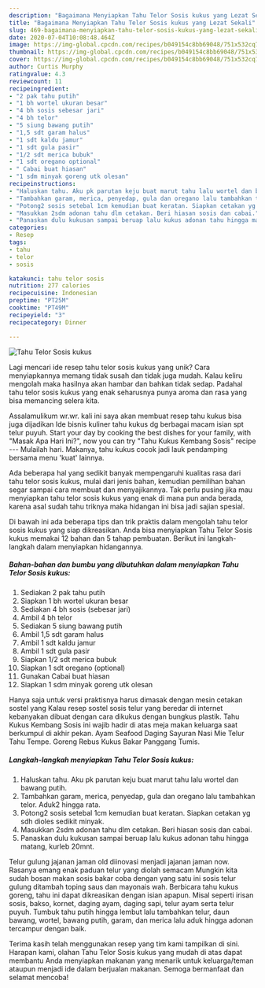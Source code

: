 ```yaml
---
description: "Bagaimana Menyiapkan Tahu Telor Sosis kukus yang Lezat Sekali"
title: "Bagaimana Menyiapkan Tahu Telor Sosis kukus yang Lezat Sekali"
slug: 469-bagaimana-menyiapkan-tahu-telor-sosis-kukus-yang-lezat-sekali
date: 2020-07-04T10:08:48.464Z
image: https://img-global.cpcdn.com/recipes/b049154c8bb69048/751x532cq70/tahu-telor-sosis-kukus-foto-resep-utama.jpg
thumbnail: https://img-global.cpcdn.com/recipes/b049154c8bb69048/751x532cq70/tahu-telor-sosis-kukus-foto-resep-utama.jpg
cover: https://img-global.cpcdn.com/recipes/b049154c8bb69048/751x532cq70/tahu-telor-sosis-kukus-foto-resep-utama.jpg
author: Curtis Murphy
ratingvalue: 4.3
reviewcount: 11
recipeingredient:
- "2 pak tahu putih"
- "1 bh wortel ukuran besar"
- "4 bh sosis sebesar jari"
- "4 bh telor"
- "5 siung bawang putih"
- "1,5 sdt garam halus"
- "1 sdt kaldu jamur"
- "1 sdt gula pasir"
- "1/2 sdt merica bubuk"
- "1 sdt oregano optional"
- " Cabai buat hiasan"
- "1 sdm minyak goreng utk olesan"
recipeinstructions:
- "Haluskan tahu. Aku pk parutan keju buat marut tahu lalu wortel dan bawang putih."
- "Tambahkan garam, merica, penyedap, gula dan oregano lalu tambahkan telor. Aduk2 hingga rata."
- "Potong2 sosis setebal 1cm kemudian buat keratan. Siapkan cetakan yg sdh dioles sedikit minyak."
- "Masukkan 2sdm adonan tahu dlm cetakan. Beri hiasan sosis dan cabai."
- "Panaskan dulu kukusan sampai beruap lalu kukus adonan tahu hingga matang, kurleb 20mnt."
categories:
- Resep
tags:
- tahu
- telor
- sosis

katakunci: tahu telor sosis 
nutrition: 277 calories
recipecuisine: Indonesian
preptime: "PT25M"
cooktime: "PT49M"
recipeyield: "3"
recipecategory: Dinner

---
```



![Tahu Telor Sosis kukus](https://img-global.cpcdn.com/recipes/b049154c8bb69048/751x532cq70/tahu-telor-sosis-kukus-foto-resep-utama.jpg)

Lagi mencari ide resep tahu telor sosis kukus yang unik? Cara menyiapkannya memang tidak susah dan tidak juga mudah. Kalau keliru mengolah maka hasilnya akan hambar dan bahkan tidak sedap. Padahal tahu telor sosis kukus yang enak seharusnya punya aroma dan rasa yang bisa memancing selera kita.

Assalamulikum wr.wr. kali ini saya akan membuat resep tahu kukus bisa juga dijadikan Ide bisnis kuliner tahu kukus dg berbagai macam isian spt telur puyuh. Start your day by cooking the best dishes for your family, with &#34;Masak Apa Hari Ini?&#34;, now you can try &#34;Tahu Kukus Kembang Sosis&#34; recipe --- Mulailah hari. Makanya, tahu kukus cocok jadi lauk pendamping bersama menu &#39;kuat&#39; lainnya.

Ada beberapa hal yang sedikit banyak mempengaruhi kualitas rasa dari tahu telor sosis kukus, mulai dari jenis bahan, kemudian pemilihan bahan segar sampai cara membuat dan menyajikannya. Tak perlu pusing jika mau menyiapkan tahu telor sosis kukus yang enak di mana pun anda berada, karena asal sudah tahu triknya maka hidangan ini bisa jadi sajian spesial.


Di bawah ini ada beberapa tips dan trik praktis dalam mengolah tahu telor sosis kukus yang siap dikreasikan. Anda bisa menyiapkan Tahu Telor Sosis kukus memakai 12 bahan dan 5 tahap pembuatan. Berikut ini langkah-langkah dalam menyiapkan hidangannya.

<!--inarticleads1-->

##### Bahan-bahan dan bumbu yang dibutuhkan dalam menyiapkan Tahu Telor Sosis kukus:

1. Sediakan 2 pak tahu putih
1. Siapkan 1 bh wortel ukuran besar
1. Sediakan 4 bh sosis (sebesar jari)
1. Ambil 4 bh telor
1. Sediakan 5 siung bawang putih
1. Ambil 1,5 sdt garam halus
1. Ambil 1 sdt kaldu jamur
1. Ambil 1 sdt gula pasir
1. Siapkan 1/2 sdt merica bubuk
1. Siapkan 1 sdt oregano (optional)
1. Gunakan  Cabai buat hiasan
1. Siapkan 1 sdm minyak goreng utk olesan


Hanya saja untuk versi praktisnya harus dimasak dengan mesin cetakan sostel yang Kalau resep sostel sosis telur yang beredar di internet kebanyakan dibuat dengan cara dikukus dengan bungkus plastik. Tahu Kukus Kembang Sosis ini wajib hadir di atas meja makan keluarga saat berkumpul di akhir pekan. Ayam Seafood Daging Sayuran Nasi Mie Telur Tahu Tempe. Goreng Rebus Kukus Bakar Panggang Tumis. 

<!--inarticleads2-->

##### Langkah-langkah menyiapkan Tahu Telor Sosis kukus:

1. Haluskan tahu. Aku pk parutan keju buat marut tahu lalu wortel dan bawang putih.
1. Tambahkan garam, merica, penyedap, gula dan oregano lalu tambahkan telor. Aduk2 hingga rata.
1. Potong2 sosis setebal 1cm kemudian buat keratan. Siapkan cetakan yg sdh dioles sedikit minyak.
1. Masukkan 2sdm adonan tahu dlm cetakan. Beri hiasan sosis dan cabai.
1. Panaskan dulu kukusan sampai beruap lalu kukus adonan tahu hingga matang, kurleb 20mnt.


Telur gulung jajanan jaman old diinovasi menjadi jajanan jaman now. Rasanya emang enak paduan telur yang diolah semacam Mungkin kita sudah bosan makan sosis bakar coba dengan yang satu ini sosis telur gulung ditambah toping saus dan mayonais wah. Berbicara tahu kukus goreng, tahu ini dapat dikreasikan dengan isian apapun. Misal seperti irisan sosis, bakso, kornet, daging ayam, daging sapi, telur ayam serta telur puyuh. Tumbuk tahu putih hingga lembut lalu tambahkan telur, daun bawang, wortel, bawang putih, garam, dan merica lalu aduk hingga adonan tercampur dengan baik. 

Terima kasih telah menggunakan resep yang tim kami tampilkan di sini. Harapan kami, olahan Tahu Telor Sosis kukus yang mudah di atas dapat membantu Anda menyiapkan makanan yang menarik untuk keluarga/teman ataupun menjadi ide dalam berjualan makanan. Semoga bermanfaat dan selamat mencoba!
